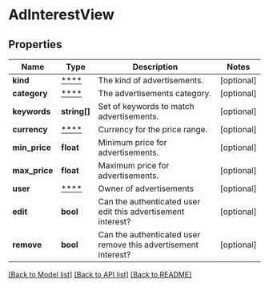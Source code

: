 # AdInterestView

## Properties
Name | Type | Description | Notes
------------ | ------------- | ------------- | -------------
**kind** | [****](.md) | The kind of advertisements. | [optional] 
**category** | [****](.md) | The advertisements category. | [optional] 
**keywords** | **string[]** | Set of keywords to match advertisements. | [optional] 
**currency** | [****](.md) | Currency for the price range. | [optional] 
**min_price** | **float** | Minimum price for advertisements. | [optional] 
**max_price** | **float** | Maximum price for advertisements. | [optional] 
**user** | [****](.md) | Owner of advertisements | [optional] 
**edit** | **bool** | Can the authenticated user edit this advertisement interest? | [optional] 
**remove** | **bool** | Can the authenticated user remove this advertisement interest? | [optional] 

[[Back to Model list]](../../README.md#documentation-for-models) [[Back to API list]](../../README.md#documentation-for-api-endpoints) [[Back to README]](../../README.md)

